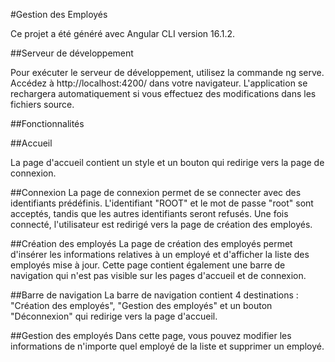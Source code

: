 #Gestion des Employés

Ce projet a été généré avec Angular CLI version 16.1.2.

##Serveur de développement

Pour exécuter le serveur de développement, utilisez la commande ng serve. Accédez à http://localhost:4200/ dans votre navigateur. L'application se rechargera automatiquement si vous effectuez des modifications dans les fichiers source.

##Fonctionnalités

##Accueil

La page d'accueil contient un style et un bouton qui redirige vers la page de connexion.

##Connexion
La page de connexion permet de se connecter avec des identifiants prédéfinis. L'identifiant "ROOT" et le mot de passe "root" sont acceptés, tandis que les autres identifiants seront refusés. Une fois connecté, l'utilisateur est redirigé vers la page de création des employés.

##Création des employés
La page de création des employés permet d'insérer les informations relatives à un employé et d'afficher la liste des employés mise à jour. Cette page contient également une barre de navigation qui n'est pas visible sur les pages d'accueil et de connexion.

##Barre de navigation
La barre de navigation contient 4 destinations : "Création des employés", "Gestion des employés" et un bouton "Déconnexion" qui redirige vers la page d'accueil.

##Gestion des employés
Dans cette page, vous pouvez modifier les informations de n'importe quel employé de la liste et supprimer un employé.
